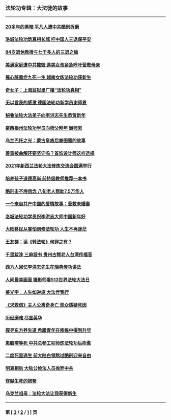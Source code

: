 ### 法轮功专辑：大法徒的故事
---
#### [20多年的黑暗 平凡人遭中共酷刑折磨](../../pages/nf1147481/n13997976.md?05240430) 
#### [洛城法轮功筑真相长城 吁中国人三退保平安](../../pages/nf1147481/n13892471.md?05240430) 
#### [84岁退休教授与七千多人的三退之缘](../../pages/nf1147481/n13796650.md?05240430) 
#### [美满家庭遭中共摧毁 逃美女孩紧急呼吁营救母亲](../../pages/nf1147481/n13792859.md?05240430) 
#### [罹心脏重症九死一生 越南女炼法轮功获新生](../../pages/nf1147481/n13732766.md?05240430) 
#### [奇女子：上海监狱里广播“法轮功真相”](../../pages/nf1147481/n13726443.md?05240430) 
#### [无以言表的感激 德国法轮功新学员谢师恩](../../pages/nf1147481/n13543790.md?05240430) 
#### [秘鲁法轮大法弟子向李洪志先生恭贺新年](../../pages/nf1147481/n13540182.md?05240430) 
#### [密西根州法轮功学员向师父拜年 谢师恩](../../pages/nf1147481/n13538183.md?05240430) 
#### [乌兰巴托之光：蒙古皇族后裔图雅的故事](../../pages/nf1147481/n13155759.md?05240430) 
#### [善意被曲解还要坚守吗？首饰设计师这样选择](../../pages/nf1147481/n13077575.md?05240430) 
#### [2021年新西兰法轮大法修炼交流会圆满举行](../../pages/nf1147481/n13033149.md?05240430) 
#### [培养孩子道德高尚 前特级教师推荐一本书](../../pages/nf1147481/n12938640.md?05240430) 
#### [酷刑击不垮信念 八旬老人帮助7.5万华人](../../pages/nf1147481/n12880712.md?05240430) 
#### [一个来自共产中国的爱情故事：营救未婚妻](../../pages/nf1147481/n12778386.md?05240430) 
#### [洛城法轮功学员祝李洪志大师中国新年好](../../pages/nf1147481/n12724685.md?05240430) 
#### [大陆移民从害怕到修法轮功 人生不再迷茫](../../pages/nf1147481/n12414325.md?05240430) 
#### [王友群：读《转法轮》何罪之有？](../../pages/nf1147481/n12408647.md?05240430) 
#### [千里跋涉 三麻袋书 贵州古稀老人台湾传福音](../../pages/nf1147481/n12198750.md?05240430) 
#### [西方人回忆李洪志先生在瑞典传功讲法](../../pages/nf1147481/n12099607.md?05240430) 
#### [人间最美画面 摄影师看513世界法轮大法日](../../pages/nf1147481/n12094118.md?05240430) 
#### [姜光宇：人生如逆旅 大法伴我行](../../pages/nf1147481/n12088664.md?05240430) 
#### [《求救信》主人公离奇身亡 观众质疑死因](../../pages/nf1147481/n11845215.md?05240430) 
#### [历经磨难 尽显英华](../../pages/nf1147481/n11723297.md?05240430) 
#### [探寻东方养生道 希腊青年在修炼中得到升华](../../pages/nf1147481/n11494502.md?05240430) 
#### [患脑瘤等死 中共总参工程师炼法轮功后痊愈](../../pages/nf1147481/n11466682.md?05240430) 
#### [二度死里逃生 前大陆白领熬过酷刑迎来自由](../../pages/nf1147481/n11368594.md?05240430) 
#### [明真相后 大陆公检法人员抛弃中共](../../pages/nf1147481/n11358618.md?05240430) 
#### [穿越生死的团聚](../../pages/nf1147481/n11258922.md?05240430) 
#### [乌克兰祖母：法轮大法让我获得新生](../../pages/nf1147481/n11269457.md?05240430) 

---
#### 第 [ [3](./3.md?05240430) / [2](./2.md?05240430) / [1](./1.md?05240430) ] 页
